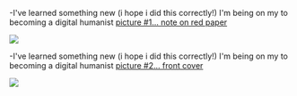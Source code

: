 -I've learned something new (i hope i did this correctly!)
I'm being on my to becoming a digital humanist [picture #1... note on red paper](https://cdm16003.contentdm.oclc.org/digital/iiif/p16003coll16/4/full/full/0/default.jpg)


![](https://cdm16003.contentdm.oclc.org/digital/iiif/p16003coll16/4/full/full/0/default.jpg)




-I've learned something new (i hope i did this correctly!)
I'm being on my to becoming a digital humanist [picture #2... front cover](https://cdm16003.contentdm.oclc.org/digital/iiif/p16003coll16/0/full/full/0/default.jpg)


![](https://cdm16003.contentdm.oclc.org/digital/iiif/p16003coll16/0/full/full/0/default.jpg)